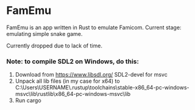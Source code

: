 # FamEmu

FamEmu is an app written in Rust to emulate Famicom. Current stage: emulating simple snake game.

Currently dropped due to lack of time.

### Note: to compile SDL2 on Windows, do this:
1. Download from https://www.libsdl.org/ SDL2-devel for msvc
2. Unpack all lib files (in my case for x64) to C:\Users\USERNAME\\.rustup\toolchains\stable-x86_64-pc-windows-msvc\lib\rustlib\x86_64-pc-windows-msvc\lib
3. Run cargo
